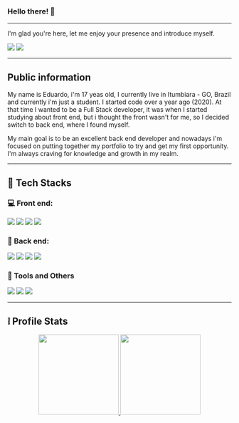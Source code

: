 


### Hello there! 👋
***
I'm glad you're here, let me enjoy your presence and introduce myself.

<div> 
  <a href="https://instagram.com/d.santos_404" target="_blank"><img src="https://img.shields.io/badge/-Instagram-%23E4405F?style=for-the-badge&logo=instagram&logoColor=white" target="_blank"></a>
  <a href = "santos.edu3301@gmail.com"><img src="https://img.shields.io/badge/-Gmail-%23333?style=for-the-badge&logo=gmail&logoColor=white" target="_blank"></a> 
</div>

***
## Public information
My name is Eduardo, i'm 17 yeas old, I currently live in Itumbiara - GO, Brazil and currently i'm just a student. I started code over a year ago (2020). At that time I wanted to be a Full Stack developer, it was when I started studying about front end, but i thought the front wasn't for me, so I decided switch to back end, where I found myself. 
 
My main goal is to be an excellent back end developer and nowadays i'm focused on putting together my portfolio to try and get my first opportunity. I'm always craving for knowledge and growth in my realm.

***
## :wrench: Tech Stacks

### :computer: Front end: 
<div>
<img src="https://img.shields.io/badge/HTML5-E34F26?style=for-the-badge&logo=html5&logoColor=white" /> 
<img src="https://img.shields.io/badge/CSS3-1572B6?style=for-the-badge&logo=css3&logoColor=white" />
<img src="https://img.shields.io/badge/JavaScript-323330?style=for-the-badge&logo=javascript&logoColor=F7DF1E" />
<img src="https://img.shields.io/badge/Bootstrap-563D7C?style=for-the-badge&logo=bootstrap&logoColor=white" />
</div>

### :game_die: Back end:
<div>
<img src="https://img.shields.io/badge/Node.js-339933?style=for-the-badge&logo=nodedotjs&logoColor=white" />
<img src="https://img.shields.io/badge/Express.js-000000?style=for-the-badge&logo=express&logoColor=white" />
<img src="https://img.shields.io/badge/MySQL-005C84?style=for-the-badge&logo=mysql&logoColor=white" />
<img src="https://img.shields.io/badge/MongoDB-4EA94B?style=for-the-badge&logo=mongodb&logoColor=white" />
</div>

### :wrench: Tools and Others
<div>
  <img src="https://img.shields.io/badge/GIT-E44C30?style=for-the-badge&logo=git&logoColor=white" />
  <img src="https://img.shields.io/badge/GitHub-100000?style=for-the-badge&logo=github&logoColor=white" />
  <img src="https://img.shields.io/badge/Linux-FCC624?style=for-the-badge&logo=linux&logoColor=white" />
</div>

***
<!-- 
## Curiosities about me

* I'm an English enthusiastic, I love the language.
* I like investments and everything about the financial world.
* I love reading and watching animes.
* I have a genetic desorder called hemophillia. 
 -->
## :grey_exclamation: Profile Stats

<div align="center">
  <a href="https://github.com/devEdu-web">
  <img height="180em" src="https://github-readme-stats.vercel.app/api?username=devEdu-web&show_icons=true&theme=dracula&include_all_commits=true&count_private=true"/>
  <img height="180em" src="https://github-readme-stats.vercel.app/api/top-langs/?username=devEdu-web&layout=compact&langs_count=7&theme=dracula"/>
</div>

  



<!--
**devEdu-web/devEdu-web** is a ✨ _special_ ✨ repository because its `README.md` (this file) appears on your GitHub profile.

Here are some ideas to get you started:

- 🔭 I’m currently working on ...
- 🌱 I’m currently learning ...
- 👯 I’m looking to collaborate on ...
- 🤔 I’m looking for help with ...
- 💬 Ask me about ...
- 📫 How to reach me: ...
- 😄 Pronouns: ...
- ⚡ Fun fact: ...
-->
